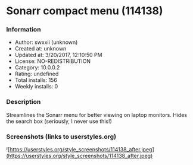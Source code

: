 # Sonarr compact menu (114138)

### Information
- Author: swxxii (unknown)
- Created at: unknown
- Updated at: 3/20/2017, 12:10:50 PM
- License: NO-REDISTRIBUTION
- Category: 10.0.0.2
- Rating: undefined
- Total installs: 156
- Weekly installs: 0


### Description
Streamlines the Sonarr menu for better viewing on laptop monitors.
Hides the search box (seriously, I never use this!)


### Screenshots (links to userstyles.org)
![https://userstyles.org/style_screenshots/114138_after.jpeg](https://userstyles.org/style_screenshots/114138_after.jpeg)


